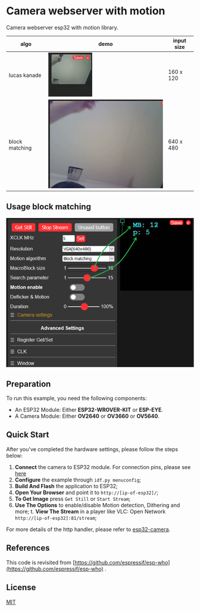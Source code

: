 # Camera webserver with motion

Camera webserver esp32 with motion library. 

| algo  | demo  | input size |
|---|---|---|
|  lucas kanade |  ![lucaskanade_demo](lucaskanade_demo.gif)   | 160 x 120 |
| block matching|  ![blockmatching_demo](blockmatching_demo.gif) | 640 x 480 |


## Usage block matching

![details](view-detailed.png)

## Preparation

To run this example, you need the following components:

* An ESP32 Module: Either **ESP32-WROVER-KIT** or **ESP-EYE**.
* A Camera Module: Either **OV2640** or **OV3660** or **OV5640**.

## Quick Start

After you've completed the hardware settings, please follow the steps below:

1. **Connect** the camera to ESP32 module. For connection pins, please see [here](https://github.com/espressif/esp-who/blob/master/docs/en/Camera_connections.md)
2. **Configure** the example through `idf.py menuconfig`;
3. **Build And Flash** the application to ESP32;
4. **Open Your Browser** and point it to `http://[ip-of-esp32]/`;
5. **To Get Image** press `Get Still` or `Start Stream`;
6. **Use The Options** to enable/disable Motion detection, Dithering and more;
t. **View The Stream**  in a player like VLC: Open Network `http://[ip-of-esp32]:81/stream`;

For more details of the http handler, please refer to [esp32-camera](https://github.com/espressif/esp32-camera).


## References

This code is revisited from [https://github.com/espressif/esp-who](https://github.com/espressif/esp-who) .

## License
[MIT](https://choosealicense.com/licenses/mit/)
